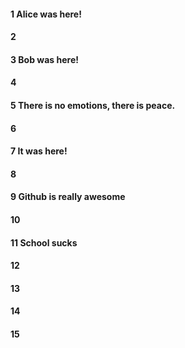 #### 1 Alice was here!
#### 2
#### 3 Bob was here!
#### 4
#### 5 There is no emotions, there is peace.
#### 6
#### 7 It was here!
#### 8
#### 9 Github is really awesome
#### 10
#### 11 School sucks
#### 12
#### 13
#### 14
#### 15
